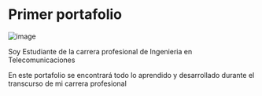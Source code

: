 # Primer portafolio

![image](https://user-images.githubusercontent.com/96383865/175058356-e56c0c19-46d9-49bd-bef0-611513098e6f.png)

Soy Estudiante de la carrera profesional de Ingenieria en Telecomunicaciones

En este portafolio se encontrará todo lo aprendido y desarrollado durante el transcurso de mi carrera profesional
